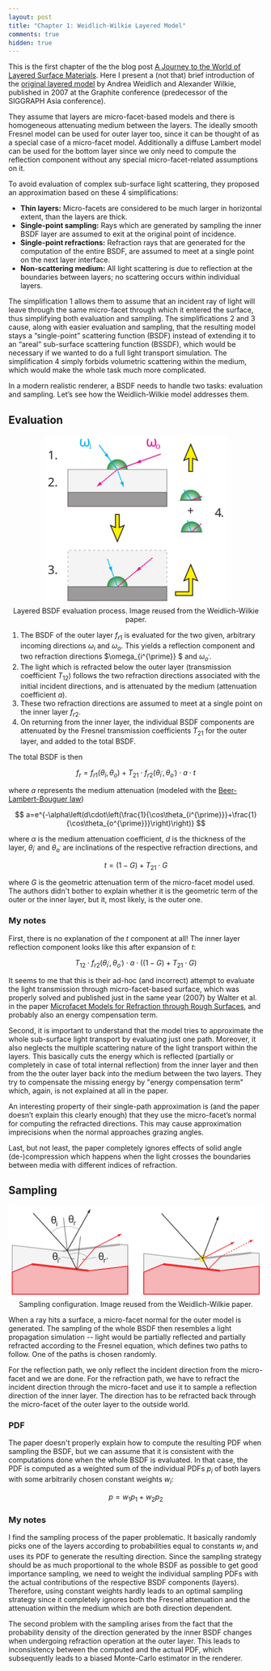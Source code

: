 ```yaml
---
layout: post
title: "Chapter 1: Weidlich-Wilkie Layered Model"
comments: true
hidden: true
---
```


This is the first chapter of the the blog post [A Journey to the World of Layered Surface Materials](a-journey-to-the-world-of-layered-surface-materials.html). Here I present a (not that) brief introduction of the [original layered model](https://www.cg.tuwien.ac.at/research/publications/2007/weidlich_2007_almfs/) by Andrea Weidlich and Alexander Wilkie, published in 2007 at the Graphite conference (predecessor of the SIGGRAPH Asia conference).

They assume that layers are micro-facet-based models and there is homogeneous attenuating medium between the layers. The ideally smooth Fresnel model can be used for outer layer too, since it can be thought of as a special case of a micro-facet model. Additionally a diffuse Lambert model can be used for the bottom layer since we only need to compute the reflection component without any special micro-facet-related assumptions on it.

To avoid evaluation of complex sub-surface light scattering, they proposed an approximation based on these 4 simplifications:

- **Thin layers:** Micro-facets are considered to be much larger in horizontal extent, than the layers are thick.
- **Single-point sampling:** Rays which are generated by sampling the inner BSDF layer are assumed to exit at the original point of incidence.
- **Single-point refractions:** Refraction rays that are generated for the computation of the entire BSDF, are assumed to meet at a single point on the next layer interface.
- **Non-scattering medium:** All light scattering is due to reflection at the boundaries between layers; no scattering occurs within individual layers.

The simplification 1 allows them to assume that an incident ray of light will leave through the same micro-facet through which it entered the surface, thus simplifying both evaluation and sampling. The simplifications 2 and 3 cause, along with easier evaluation and sampling, that the resulting model stays a “single-point” scattering function (BSDF) instead of extending it to an “areal” sub-surface scattering function (BSSDF), which would be necessary if we wanted to do a full light transport simulation. The simplification 4 simply forbids volumetric scattering within the medium, which would make the whole task much more complicated.

In a modern realistic renderer, a BSDF needs to handle two tasks: evaluation and sampling. Let’s see how the Weidlich-Wilkie model addresses them.

## Evaluation

<p style="text-align: center">
   <img src="../images/Weidlich-Wilkie - Layers - Evaluation.svg" alt="BSDF evaluation process" width="360" /><br/>
   Layered BSDF evaluation process. Image reused from the Weidlich-Wilkie paper.
</p>

1. The BSDF of the outer layer $f_{r1}$ is evaluated for the two given, arbitrary incoming directions $\omega_{i}$ and $\omega_{o}$. This yields a reflection component and two refraction directions $\omega_{i^{\prime}} $ and $\omega_{o^{\prime}}$.
2. The light which is refracted below the outer layer (transmission coefficient $T_{12}$) follows the two refraction directions associated with the initial incident directions, and is attenuated by the medium (attenuation coefficient $a$).
3. These two refraction directions are assumed to meet at a single point on the inner layer $f_{r2}$.
4. On returning from the inner layer, the individual BSDF components are attenuated by the Fresnel transmission coefficients $T_{21}$ for the outer layer, and added to the total BSDF.

The total BSDF is then

$$
f_{r}=f_{r1}\left(\theta_{i},\theta_{o}\right)+T_{21} \cdot f_{r2}\left(\theta_{i^{\prime}},\theta_{o^{\prime}}\right)\cdot a\cdot t
$$

where $a$ represents the medium attenuation (modeled with the [Beer-Lambert-Bouguer law](https://en.wikipedia.org/wiki/Beer%E2%80%93Lambert_law))

$$
a=e^{-\alpha\left(d\cdot\left(\frac{1}{\cos\theta_{i^{\prime}}}+\frac{1}{\cos\theta_{o^{\prime}}}\right)\right)}
$$

where $\alpha$ is the medium attenuation coefficient, $d$ is the thickness of the layer, $\theta_{i^{\prime}}$ and $\theta_{o^{\prime}}$ are inclinations of the respective refraction directions, and

$$
t=\left(1-G\right)+T_{21}\cdot G
$$

where $G$ is the geometric attenuation term of the micro-facet model used. The authors didn't bother to explain whether it is the geometric term of the outer or the inner layer, but it, most likely, is the outer one.

### My notes

First, there is no explanation of the $t$ component at all! The inner layer reflection component looks like this after expansion of $t$:

$$
T_{12} \cdot f_{r2}\left(\theta_{i^{\prime}},\theta_{o^{\prime}}\right)\cdot a \cdot \left(\left(1-G\right)+T_{21}\cdot G\right)
$$

It seems to me that this is their ad-hoc (and incorrect) attempt to evaluate the light transmission through micro-facet-based surface, which was properly solved and published just in the same year (2007) by Walter et al. in the paper [Microfacet Models for Refraction through Rough Surfaces](https://www.cs.cornell.edu/~srm/publications/EGSR07-btdf.html), and probably also an energy compensation term.

Second, it is important to understand that the model tries to approximate the whole sub-surface light transport by evaluating just one path. Moreover, it also neglects the multiple scattering nature of the light transport within the layers. This basically cuts the energy which is reflected (partially or completely in case of total internal reflection) from the inner layer and then from the the outer layer back into the medium between the two layers. They try to compensate the missing energy by "energy compensation term" which, again, is not explained at all in the paper.

An interesting property of their single-path approximation is (and the paper doesn’t explain this clearly enough) that they use the micro-facet’s normal for computing the refracted directions. This may cause approximation imprecisions when the normal approaches grazing angles.

Last, but not least, the paper completely ignores effects of solid angle (de-)compression which happens when the light crosses the boundaries between media with different indices of refraction.

## Sampling

<p style="text-align: center">
   <img src="../images/Weidlich-Wilkie - Layers - Assumptions - Base.svg" alt="BSDF evaluation process" width="700" /><br/>
   Sampling configuration. Image reused from the Weidlich-Wilkie paper.
</p>

When a ray hits a surface, a micro-facet normal for the outer model is generated. The sampling of the whole BSDF then resembles a light propagation simulation -- light would be partially reflected and partially refracted according to the Fresnel equation, which defines two paths to follow. One of the paths is chosen randomly.

For the reflection path, we only reflect the incident direction from the micro-facet and we are done. For the refraction path, we have to refract the incident direction through the micro-facet and use it to sample a reflection direction of the inner layer. The direction has to be refracted back through the micro-facet of the outer layer to the outside world.

### PDF

The paper doesn't properly explain how to compute the resulting PDF when sampling the BSDF, but we can assume that it is consistent with the computations done when the whole BSDF is evaluated. In that case, the PDF is computed as a weighted sum of the individual PDFs $p_i$ of both layers with some arbitrarily chosen constant weights $w_i$:

$$
p=w_{1}p_{1} + w_{2}p_{2}
$$

### My notes

I find the sampling process of the paper problematic. It basically randomly picks one of the layers according to probabilities equal to constants $w_i$ and uses its PDF to generate the resulting direction. Since the sampling strategy should be as much proportional to the whole BSDF as possible to get good importance sampling, we need to weight the individual sampling PDFs with the actual contributions of the respective BSDF components (layers). Therefore, using constant weights hardly leads to an optimal sampling strategy since it completely ignores both the Fresnel attenuation and the attenuation within the medium which are both direction dependent.

The second problem with the sampling arises from the fact that the probability density of the direction generated by the inner BSDF changes when undergoing refraction operation at the outer layer. This leads to inconsistency between the computed and the actual PDF, which subsequently leads to a biased Monte-Carlo estimator in the renderer.
